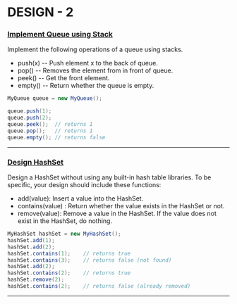 # DESIGN - 2

### [Implement Queue using Stack](https://github.com/gnaneswar0907/Algorithms/blob/master/Design-2/QueueUsingStack.java)

Implement the following operations of a queue using stacks.

- push(x) -- Push element x to the back of queue.
- pop() -- Removes the element from in front of queue.
- peek() -- Get the front element.
- empty() -- Return whether the queue is empty.

```java
MyQueue queue = new MyQueue();

queue.push(1);
queue.push(2);
queue.peek();  // returns 1
queue.pop();   // returns 1
queue.empty(); // returns false
```

---

### [Design HashSet](https://github.com/gnaneswar0907/Algorithms/blob/master/Design-2/MyHashSet.java)

Design a HashSet without using any built-in hash table libraries. To be specific, your design should include these functions:

- add(value): Insert a value into the HashSet.
- contains(value) : Return whether the value exists in the HashSet or not.
- remove(value): Remove a value in the HashSet. If the value does not exist in the HashSet, do nothing.

```java
MyHashSet hashSet = new MyHashSet();
hashSet.add(1);
hashSet.add(2);
hashSet.contains(1);    // returns true
hashSet.contains(3);    // returns false (not found)
hashSet.add(2);
hashSet.contains(2);    // returns true
hashSet.remove(2);
hashSet.contains(2);    // returns false (already removed)
```

---
